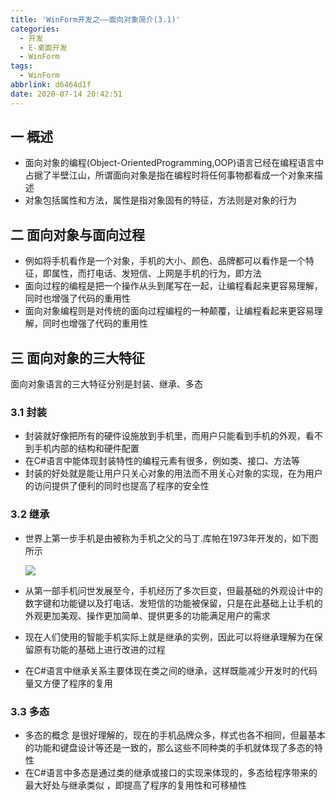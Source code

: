 ```yaml
---
title: 'WinForm开发之——面向对象简介(3.1)'
categories:
  - 开发
  - E-桌面开发
  - WinForm
tags:
  - WinForm
abbrlink: d6464d1f
date: 2020-07-14 20:42:51
---
```

## 一 概述

* 面向对象的编程(Object-OrientedProgramming,OOP)语言已经在编程语言中占据了半壁江山，所谓面向对象是指在编程时将任何事物都看成一个对象来描述
* 对象包括属性和方法，属性是指对象固有的特征，方法则是对象的行为

<!--more-->

## 二 面向对象与面向过程

* 例如将手机看作是一个对象，手机的大小、颜色、品牌都可以看作是一个特征，即属性，而打电话、发短信、上网是手机的行为，即方法
* 面向过程的编程是把一个操作从头到尾写在一起，让编程看起来更容易理解，同时也增强了代码的重用性
* 面向对象编程则是对传统的面向过程编程的一种颠覆，让编程看起来更容易理解，同时也增强了代码的重用性

## 三 面向对象的三大特征

面向对象语言的三大特征分别是封装、继承、多态

### 3.1 封装

* 封装就好像把所有的硬件设施放到手机里，而用户只能看到手机的外观，看不到手机内部的结构和硬件配置
* 在C#语言中能体现封装特性的编程元素有很多，例如类、接口、方法等
* 封装的好处就是能让用户只关心对象的用法而不用关心对象的实现，在为用户的访问提供了便利的同时也提高了程序的安全性

### 3.2 继承

* 世界上第一步手机是由被称为手机之父的马丁.库帕在1973年开发的，如下图所示

  ![][1]
  
* 从第一部手机问世发展至今，手机经历了多次巨变，但最基础的外观设计中的数字键和功能键以及打电话、发短信的功能被保留，只是在此基础上让手机的外观更加美观、操作更加简单、提供更多的功能满足用户的需求

* 现在人们使用的智能手机实际上就是继承的实例，因此可以将继承理解为在保留原有功能的基础上进行改进的过程

* 在C#语言中继承关系主要体现在类之间的继承，这样既能减少开发时的代码量又方便了程序的复用

### 3.3 多态

* 多态的概念 是很好理解的，现在的手机品牌众多，样式也各不相同，但最基本的功能和键盘设计等还是一致的，那么这些不同种类的手机就体现了多态的特性
* 在C#语言中多态是通过类的继承或接口的实现来体现的，多态给程序带来的最大好处与继承类似 ，即提高了程序的复用性和可移植性




[1]:https://cdn.jsdelivr.net/gh/PGzxc/CDN/blog-image/csharp-class-phone-first.png

